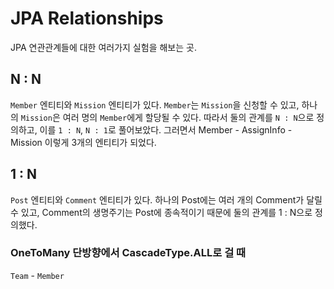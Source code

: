 # JPA Relationships

JPA 연관관계들에 대한 여러가지 실험을 해보는 곳.
<br/>
## N : N
`Member` 엔티티와 `Mission` 엔티티가 있다.
`Member`는 `Mission`을 신청할 수 있고, 하나의 `Mission`은 여러 명의 `Member`에게 할당될 수 있다.
따라서 둘의 관계를 `N : N`으로 정의하고, 이를 `1 : N`, `N : 1`로 풀어보았다.
그러면서 Member - AssignInfo - Mission 이렇게 3개의 엔티티가 되었다.

## 1 : N
`Post` 엔티티와 `Comment` 엔티티가 있다.
하나의 Post에는 여러 개의 Comment가 달릴 수 있고, Comment의 생명주기는 Post에 종속적이기 때문에 
둘의 관계를 1 : N으로 정의했다.

### OneToMany 단방향에서 CascadeType.ALL로 걸 때
`Team` - `Member`